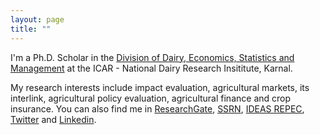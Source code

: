 ```yaml
---
layout: page
title: ""
---
```


I'm a Ph.D. Scholar in the [Division of Dairy, Economics, Statistics and Management](http://ndri.res.in/divisions/dairy-economics-statistics-and-management/) at the ICAR - National Dairy Research Insititute, Karnal.  

My research interests include impact evaluation, agricultural markets, its interlink, agricultural policy evaluation, agricultural finance and crop insurance. You can also find me in [ResearchGate](https://www.researchgate.net/profile/A-G-Cariappa), [SSRN](https://papers.ssrn.com/sol3/cf_dev/AbsByAuth.cfm?per_id=4041770), [IDEAS REPEC](https://ideas.repec.org/f/pca1474.html), [Twitter](https://twitter.com/AdeethCariappa) and [Linkedin](https://www.linkedin.com/in/a-g-adeeth-cariappa-550b7b15a/).
